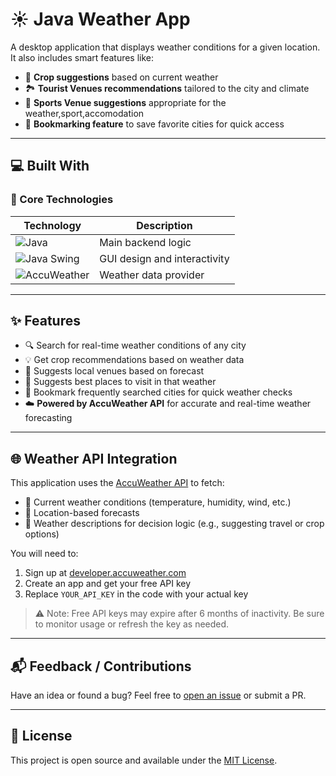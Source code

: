 # ☀️ Java Weather App

A desktop application that displays weather conditions for a given location. It also includes smart features like:

- 🌾 **Crop suggestions** based on current weather
- 🏞️ **Tourist Venues recommendations** tailored to the city and climate
- 📍 **Sports Venue suggestions** appropriate for the weather,sport,accomodation
- 📌 **Bookmarking feature** to save favorite cities for quick access

---

## 💻 Built With

### 🧠 Core Technologies

| Technology | Description |
|-----------|-------------|
| ![Java](https://img.shields.io/badge/Java-ED8B00?style=for-the-badge&logo=openjdk&logoColor=white) | Main backend logic |
| ![Java Swing](https://img.shields.io/badge/Java%20Swing-007396?style=for-the-badge&logo=java&logoColor=white) | GUI design and interactivity |
| ![AccuWeather](https://img.shields.io/badge/AccuWeather%20API-FF6B00?style=for-the-badge&logo=accuweather&logoColor=white) | Weather data provider |

---

## ✨ Features

- 🔍 Search for real-time weather conditions of any city
- 💡 Get crop recommendations based on weather data
- 🧭 Suggests local venues based on forecast
- 🧳 Suggests best places to visit in that weather
- 📌 Bookmark frequently searched cities for quick weather checks
- ☁️ **Powered by AccuWeather API** for accurate and real-time weather forecasting

---

## 🌐 Weather API Integration

This application uses the [AccuWeather API](https://developer.accuweather.com/) to fetch:

- 🔸 Current weather conditions (temperature, humidity, wind, etc.)
- 🔸 Location-based forecasts
- 🔸 Weather descriptions for decision logic (e.g., suggesting travel or crop options)

You will need to:
1. Sign up at [developer.accuweather.com](https://developer.accuweather.com)
2. Create an app and get your free API key
3. Replace `YOUR_API_KEY` in the code with your actual key

> ⚠️ Note: Free API keys may expire after 6 months of inactivity. Be sure to monitor usage or refresh the key as needed.

---

## 📬 Feedback / Contributions

Have an idea or found a bug? Feel free to [open an issue](https://github.com/yourusername/Java-Weather-App/issues) or submit a PR.

---

## 📜 License

This project is open source and available under the [MIT License](LICENSE).
